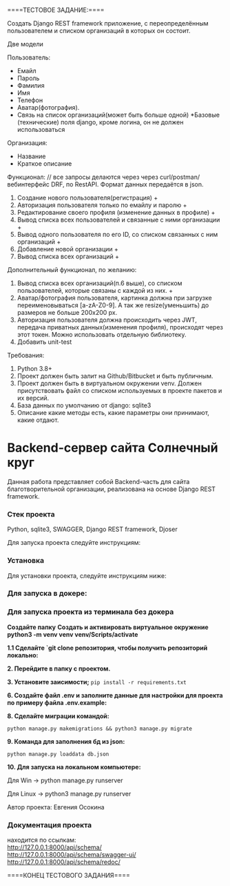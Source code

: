 ====ТЕСТОВОЕ ЗАДАНИЕ:====

Создать Django REST framework приложение, с переопределённым пользователем и списком организаций в которых он состоит.

Две модели

Пользователь:
- Емайл
- Пароль
- Фамилия
- Имя
- Телефон
- Аватар(фотография).
- Связь на список организаций(может быть больше одной)
*Базовые (технические) поля django, кроме логина, он не должен использоваться

Организация:
- Название
- Краткое описание

Функционал:
// все запросы делаются через через curl/postman/вебинтерфейс DRF, по RestAPI. Формат данных передаётся в json.

1) Создание нового пользователя(регистрация) +
2) Авторизация пользователя только по емайлу и паролю +
3) Редактирование своего профиля (изменение данных в профиле) +
4) Вывод списка всех пользователей и связанные с ними организации +
5) Вывод одного пользователя по его ID, со списком связанных с ним организаций +
5) Добавление новой организации +
6) Вывод списка всех организаций +

Дополнительный функционал, по желанию:
1) Вывод списка всех организаций(п.6 выше), со списком пользователей, которые связаны с каждой из них. +
2) Аватар/фотография пользователя, картинка должна при загрузке переименовываться [a-zA-Z0-9]. 
А так же resize(уменьшить) до размеров не больше 200х200 px.
3) Авторизация пользователя должна происходить через JWT, передача приватных данных(изменения профиля), происходят через этот токен. Можно использовать отдельную библиотеку.
4) Добавить unit-test

Требования:
1) Python 3.8+
2) Проект должен быть залит на Github/Bitbucket и быть публичным.
3) Проект должен быть в виртуальном окружении venv. Должен присутствовать файл со списком используемых в проекте пакетов и их версий.
4) База данных по умолчанию от django: sqlite3
5) Описание какие методы есть, какие параметры они принимают, какие отдают.


# Backend-сервер сайта Солнечный круг

Данная работа представляет собой Backend-часть для сайта благотворительной организации, реализована на основе Django REST framework. </p> 

<h3>Стек проекта</h3>
Python, sqlite3, SWAGGER, Django REST framework, Djoser


Для запуска проекта следуйте инструкциям:
### **Установка**
Для установки проекта, следуйте инструкциям ниже:


   **<h3>Для запуска в докере:</h3>**


<h3>Для запуска проекта из терминала без докера</h3>

**Создайте папку**
**Создать и активировать виртуальное окружение python3 -m venv venv venv/Scripts/activate**

**1.1 Сделайте `git clone репозитория, чтобы получить репозиторий локально:**

**<p>2. Перейдите в папку с проектом.</p>**

**<p>3. Установите заисимости;**
   ```pip install -r requirements.txt```

**<p>6. Создайте файл .env и заполните данные для настройки для проекта по примеру файла .env.example:</p>**

**<p>8. Сделайте миграции командой:**
   ```
   python manage.py makemigrations && python3 manage.py migrate
   ```
**<p>9. Команда для заполнения бд из json:**
   ```
   python manage.py loaddata db.json
   ```
**<p>10. Для запуска на локальном компьютере:</p>**

Для Win -> python manage.py runserver

Для Linux -> python3 manage.py runserver

Автор проекта: Евгения Осокина

<h3>Документация проекта</h3>

находится по ссылкам:<br/>
http://127.0.0.1:8000/api/schema/<br/>
http://127.0.0.1:8000/api/schema/swagger-ui/<br/>
http://127.0.0.1:8000/api/schema/redoc/<br/>


====КОНЕЦ ТЕСТОВОГО ЗАДАНИЯ====
